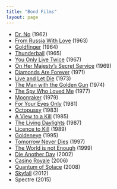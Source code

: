 ```yaml
---
title: "Bond Films"
layout: page
---
```


- [Dr. No](https://itunes.apple.com/gb/movie/id561630851) (1962)
- [From Russia With Love](https://itunes.apple.com/gb/movie/id561579653) (1963)
- [Goldfinger](https://itunes.apple.com/gb/movie/id561631210) (1964)
- [Thunderball](https://itunes.apple.com/gb/movie/id564648284) (1965)
- [You Only Live Twice](https://itunes.apple.com/gb/movie/id562544077) (1967)
- [On Her Majesty’s Secret Service](https://itunes.apple.com/gb/movie/id561926438) (1969)
- [Diamonds Are Forever](https://itunes.apple.com/gb/movie/id561792028) (1971)
- [Live and Let Die](https://itunes.apple.com/gb/movie/id561632350) (1973)
- [The Man with the Golden Gun](https://itunes.apple.com/gb/movie/id561912394) (1974)
- [The Spy Who Loved Me](https://itunes.apple.com/gb/movie/id562202335) (1977)
- [Moonraker](https://itunes.apple.com/gb/movie/id561944121) (1979)
- [For Your Eyes Only](https://itunes.apple.com/gb/movie/id565929953) (1981)
- [Octopussy](https://itunes.apple.com/gb/movie/id561945670) (1983)
- [A View to a Kill](https://itunes.apple.com/gb/movie/id562159466) (1985)
- [The Living Daylights](https://itunes.apple.com/gb/movie/id562209400) (1987)
- [Licence to Kill](https://itunes.apple.com/gb/movie/id563851722) (1989)
- [Goldeneye](https://itunes.apple.com/gb/movie/id562054328) (1995)
- [Tomorrow Never Dies](https://itunes.apple.com/gb/movie/id562152394) (1997)
- [The World is not Enough](https://itunes.apple.com/gb/movie/id562151851) (1999)
- [Die Another Day](https://itunes.apple.com/gb/movie/id561626857) (2002)
- [Casino Royale](https://itunes.apple.com/gb/movie/id561902712) (2006)
- [Quantum of Solace](https://itunes.apple.com/gb/movie/id564109614) (2008)
- [Skyfall](https://itunes.apple.com/gb/movie/id598856950) (2012)
- Spectre (2015)

<style>
    .container {
        max-width: 100%;
    }
    main ul {
        margin: 1.5rem 0;
        padding: 0;
        font-size: 0.75rem;
        list-style: none;
    }
    @media (min-width: 700px) {
        main ul {
            -webkit-column-count: 2;
               -moz-column-count: 2;
                    column-count: 2;
        }
    }
    @media (min-width: 900px) {
        main ul {
            -webkit-column-count: 3;
               -moz-column-count: 3;
                    column-count: 3;
        }
    }
    @media (min-width: 1100px) {
        main ul {
            -webkit-column-count: 4;
               -moz-column-count: 4;
                    column-count: 4;
        }
    }
</style>

<script>var _merchantSettings=_merchantSettings||[];_merchantSettings.push(["AT","1001lds"]),function(){var t=document.createElement("script");t.type="text/javascript",t.async=!0,t.src="https:"==document.location.protocol?"https://autolinkmaker.itunes.apple.com/js/itunes_autolinkmaker.js":"http://autolinkmaker.itunes.apple.com/js/itunes_autolinkmaker.js";var e=document.getElementsByTagName("script")[0];e.parentNode.insertBefore(t,e)}();</script>